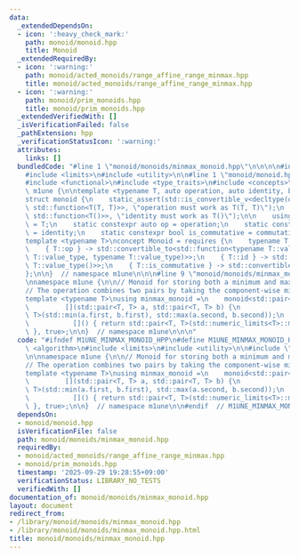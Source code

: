 ```yaml
---
data:
  _extendedDependsOn:
  - icon: ':heavy_check_mark:'
    path: monoid/monoid.hpp
    title: Monoid
  _extendedRequiredBy:
  - icon: ':warning:'
    path: monoid/acted_monoids/range_affine_range_minmax.hpp
    title: monoid/acted_monoids/range_affine_range_minmax.hpp
  - icon: ':warning:'
    path: monoid/prim_monoids.hpp
    title: monoid/prim_monoids.hpp
  _extendedVerifiedWith: []
  _isVerificationFailed: false
  _pathExtension: hpp
  _verificationStatusIcon: ':warning:'
  attributes:
    links: []
  bundledCode: "#line 1 \"monoid/monoids/minmax_monoid.hpp\"\n\n\n\n#include <algorithm>\n\
    #include <limits>\n#include <utility>\n\n#line 1 \"monoid/monoid.hpp\"\n\n\n\n\
    #include <functional>\n#include <type_traits>\n#include <concepts>\n\nnamespace\
    \ m1une {\n\ntemplate <typename T, auto operation, auto identity, bool commutative>\n\
    struct monoid {\n    static_assert(std::is_convertible_v<decltype(operation),\
    \ std::function<T(T, T)>>, \"operation must work as T(T, T)\");\n    static_assert(std::is_convertible_v<decltype(identity),\
    \ std::function<T()>>, \"identity must work as T()\");\n\n    using value_type\
    \ = T;\n    static constexpr auto op = operation;\n    static constexpr auto id\
    \ = identity;\n    static constexpr bool is_commutative = commutative;\n};\n\n\
    template <typename T>\nconcept Monoid = requires {\n    typename T::value_type;\n\
    \    { T::op } -> std::convertible_to<std::function<typename T::value_type(typename\
    \ T::value_type, typename T::value_type)>>;\n    { T::id } -> std::convertible_to<std::function<typename\
    \ T::value_type()>>;\n    { T::is_commutative } -> std::convertible_to<bool>;\n\
    };\n\n}  // namespace m1une\n\n\n#line 9 \"monoid/monoids/minmax_monoid.hpp\"\n\
    \nnamespace m1une {\n\n// Monoid for storing both a minimum and maximum value.\n\
    // The operation combines two pairs by taking the component-wise min and max.\n\
    template <typename T>\nusing minmax_monoid =\n    monoid<std::pair<T, T>,\n  \
    \         [](std::pair<T, T> a, std::pair<T, T> b) {\n               return std::pair<T,\
    \ T>(std::min(a.first, b.first), std::max(a.second, b.second));\n           },\n\
    \           []() { return std::pair<T, T>(std::numeric_limits<T>::max(), std::numeric_limits<T>::lowest());\
    \ }, true>;\n\n}  // namespace m1une\n\n\n"
  code: "#ifndef M1UNE_MINMAX_MONOID_HPP\n#define M1UNE_MINMAX_MONOID_HPP 1\n\n#include\
    \ <algorithm>\n#include <limits>\n#include <utility>\n\n#include \"../monoid.hpp\"\
    \n\nnamespace m1une {\n\n// Monoid for storing both a minimum and maximum value.\n\
    // The operation combines two pairs by taking the component-wise min and max.\n\
    template <typename T>\nusing minmax_monoid =\n    monoid<std::pair<T, T>,\n  \
    \         [](std::pair<T, T> a, std::pair<T, T> b) {\n               return std::pair<T,\
    \ T>(std::min(a.first, b.first), std::max(a.second, b.second));\n           },\n\
    \           []() { return std::pair<T, T>(std::numeric_limits<T>::max(), std::numeric_limits<T>::lowest());\
    \ }, true>;\n\n}  // namespace m1une\n\n#endif  // M1UNE_MINMAX_MONOID_HPP\n"
  dependsOn:
  - monoid/monoid.hpp
  isVerificationFile: false
  path: monoid/monoids/minmax_monoid.hpp
  requiredBy:
  - monoid/acted_monoids/range_affine_range_minmax.hpp
  - monoid/prim_monoids.hpp
  timestamp: '2025-09-29 19:28:55+09:00'
  verificationStatus: LIBRARY_NO_TESTS
  verifiedWith: []
documentation_of: monoid/monoids/minmax_monoid.hpp
layout: document
redirect_from:
- /library/monoid/monoids/minmax_monoid.hpp
- /library/monoid/monoids/minmax_monoid.hpp.html
title: monoid/monoids/minmax_monoid.hpp
---
```


